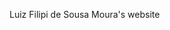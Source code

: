 Luiz Filipi de Sousa Moura's website

<!---[![intro]()]()--->

<meta http-equiv = "refresh" content = "3; url = https://sites.google.com/view/luizfilipidesousamoura" />
